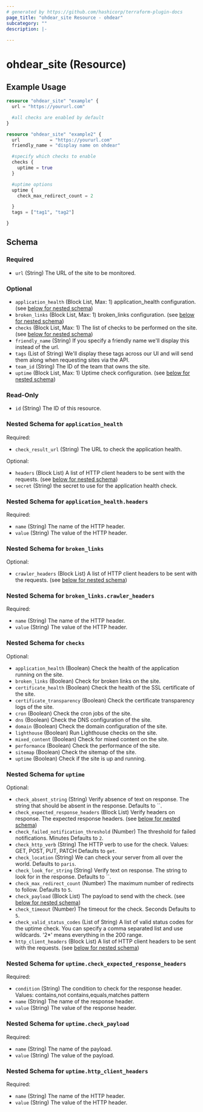 ```yaml
---
# generated by https://github.com/hashicorp/terraform-plugin-docs
page_title: "ohdear_site Resource - ohdear"
subcategory: ""
description: |-
  
---
```


# ohdear_site (Resource)



## Example Usage

```terraform
resource "ohdear_site" "example" {
  url = "https://yoururl.com"

  #all checks are enabled by default
}

resource "ohdear_site" "example2" {
  url           = "https://yoururl.com"
  friendly_name = "display name on ohdear"

  #specify which checks to enable
  checks {
    uptime = true
  }

  #uptime options
  uptime {
    check_max_redirect_count = 2

  }
  tags = ["tag1", "tag2"]

}
```

<!-- schema generated by tfplugindocs -->
## Schema

### Required

- `url` (String) The URL of the site to be monitored.

### Optional

- `application_health` (Block List, Max: 1) application_health configuration. (see [below for nested schema](#nestedblock--application_health))
- `broken_links` (Block List, Max: 1) broken_links configuration. (see [below for nested schema](#nestedblock--broken_links))
- `checks` (Block List, Max: 1) The list of checks to be performed on the site. (see [below for nested schema](#nestedblock--checks))
- `friendly_name` (String) If you specify a friendly name we'll display this instead of the url.
- `tags` (List of String) We'll display these tags across our UI and will send them along when requesting sites via the API.
- `team_id` (String) The ID of the team that owns the site.
- `uptime` (Block List, Max: 1) Uptime check configuration. (see [below for nested schema](#nestedblock--uptime))

### Read-Only

- `id` (String) The ID of this resource.

<a id="nestedblock--application_health"></a>
### Nested Schema for `application_health`

Required:

- `check_result_url` (String) The URL to check the application health.

Optional:

- `headers` (Block List) A list of HTTP client headers to be sent with the requests. (see [below for nested schema](#nestedblock--application_health--headers))
- `secret` (String) the secret to use for the application health check.

<a id="nestedblock--application_health--headers"></a>
### Nested Schema for `application_health.headers`

Required:

- `name` (String) The name of the HTTP header.
- `value` (String) The value of the HTTP header.



<a id="nestedblock--broken_links"></a>
### Nested Schema for `broken_links`

Optional:

- `crawler_headers` (Block List) A list of HTTP client headers to be sent with the requests. (see [below for nested schema](#nestedblock--broken_links--crawler_headers))

<a id="nestedblock--broken_links--crawler_headers"></a>
### Nested Schema for `broken_links.crawler_headers`

Required:

- `name` (String) The name of the HTTP header.
- `value` (String) The value of the HTTP header.



<a id="nestedblock--checks"></a>
### Nested Schema for `checks`

Optional:

- `application_health` (Boolean) Check the health of the application running on the site.
- `broken_links` (Boolean) Check for broken links on the site.
- `certificate_health` (Boolean) Check the health of the SSL certificate of the site.
- `certificate_transparency` (Boolean) Check the certificate transparency logs of the site.
- `cron` (Boolean) Check the cron jobs of the site.
- `dns` (Boolean) Check the DNS configuration of the site.
- `domain` (Boolean) Check the domain configuration of the site.
- `lighthouse` (Boolean) Run Lighthouse checks on the site.
- `mixed_content` (Boolean) Check for mixed content on the site.
- `performance` (Boolean) Check the performance of the site.
- `sitemap` (Boolean) Check the sitemap of the site.
- `uptime` (Boolean) Check if the site is up and running.


<a id="nestedblock--uptime"></a>
### Nested Schema for `uptime`

Optional:

- `check_absent_string` (String) Verify absence of text on response. The string that should be absent in the response. Defaults to ``.
- `check_expected_response_headers` (Block List) Verify headers on response. The expected response headers. (see [below for nested schema](#nestedblock--uptime--check_expected_response_headers))
- `check_failed_notification_threshold` (Number) The threshold for failed notifications. Minutes Defaults to `2`.
- `check_http_verb` (String) The HTTP verb to use for the check. Values: GET, POST, PUT, PATCH Defaults to `get`.
- `check_location` (String) We can check your server from all over the world. Defaults to `paris`.
- `check_look_for_string` (String) Verify text on response. The string to look for in the response. Defaults to ``.
- `check_max_redirect_count` (Number) The maximum number of redirects to follow. Defaults to `5`.
- `check_payload` (Block List) The payload to send with the check. (see [below for nested schema](#nestedblock--uptime--check_payload))
- `check_timeout` (Number) The timeout for the check. Seconds Defaults to `5`.
- `check_valid_status_codes` (List of String) A list of valid status codes for the uptime check. You can specify a comma separated list and use wildcards. '2*' means everything in the 200 range.
- `http_client_headers` (Block List) A list of HTTP client headers to be sent with the requests. (see [below for nested schema](#nestedblock--uptime--http_client_headers))

<a id="nestedblock--uptime--check_expected_response_headers"></a>
### Nested Schema for `uptime.check_expected_response_headers`

Required:

- `condition` (String) The condition to check for the response header. Values: contains,not contains,equals,matches pattern
- `name` (String) The name of the response header.
- `value` (String) The value of the response header.


<a id="nestedblock--uptime--check_payload"></a>
### Nested Schema for `uptime.check_payload`

Required:

- `name` (String) The name of the payload.
- `value` (String) The value of the payload.


<a id="nestedblock--uptime--http_client_headers"></a>
### Nested Schema for `uptime.http_client_headers`

Required:

- `name` (String) The name of the HTTP header.
- `value` (String) The value of the HTTP header.
